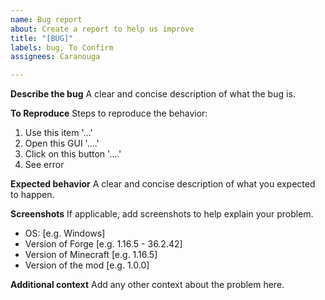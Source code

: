 ```yaml
---
name: Bug report
about: Create a report to help us improve
title: "[BUG]"
labels: bug, To Confirm
assignees: Caranouga

---
```


**Describe the bug**
A clear and concise description of what the bug is.

**To Reproduce**
Steps to reproduce the behavior:
1. Use this item '...'
2. Open this GUI '....'
3. Click on this button '....'
4. See error

**Expected behavior**
A clear and concise description of what you expected to happen.

**Screenshots**
If applicable, add screenshots to help explain your problem.

 - OS: [e.g. Windows]
 - Version of Forge [e.g. 1.16.5 - 36.2.42]
 - Version of Minecraft [e.g. 1.16.5]
 - Version of the mod [e.g. 1.0.0]

**Additional context**
Add any other context about the problem here.
